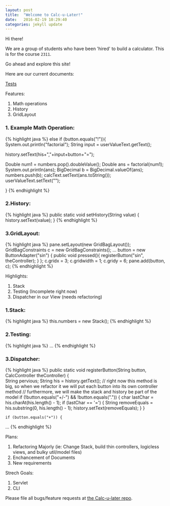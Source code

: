 ```yaml
---
layout: post
title:  "Welcome to Calc-u-Later!"
date:   2016-02-19 10:29:40
categories: jekyll update
---
```

Hi there!

We are a group of students who have been 'hired' to build a calculator. This is for the course `2311`.

Go ahead and explore this site!

Here are our current documents:

[Tests][tests]

Features:
1. Math operations
2. History
3. GridLayout

### 1. Example Math Operation:
{% highlight java %}
else if (button.equals("!")){
  System.out.println("factorial");
  String input = userValueText.getText();

  history.setText(his+","+input+button+"=");

  Double num1 = numbers.pop().doubleValue();
  Double ans = factorial(num1);
  System.out.println(ans);
  BigDecimal b = BigDecimal.valueOf(ans);
  numbers.push(b);
  calcText.setText(ans.toString());
  userValueText.setText("");

}
{% endhighlight %}

### 2.History:
{% highlight java %}
public static void setHistory(String value) {
    history.setText(value);
  }
{% endhighlight %}

### 3.GridLayout:
{% highlight java %}
pane.setLayout(new GridBagLayout());
GridBagConstraints c = new GridBagConstraints();
...
button =  new ButtonAdapter("sin") {
  public void pressed(){
    registerButton("sin", theController);
  }
};
c.gridx = 3;
c.gridwidth = 1;
c.gridy = 6;
pane.add(button, c);
{% endhighlight %}


Highlights:
1. Stack
2. Testing (Incomplete right now)
3. Dispatcher in our View (needs refactoring)

### 1.Stack:
{% highlight java %}
this.numbers = new Stack();
{% endhighlight %}

### 2.Testing:
{% highlight java %}
...
{% endhighlight %}

### 3.Dispatcher:
{% highlight java %}
public static void registerButton(String button, CalcController theController) {  
    String pervious;
    String his = history.getText();
    // right now this method is big, so when we refactor it we will put each button into its own controller method
    // furthermore, we will make the stack and history be part of the model
    if (!button.equals("+/-") && !button.equals(".")) {
      char lastChar = his.charAt(his.length() - 1);
      if (lastChar == '=') {
        String removeEquals = his.substring(0, his.length() - 1);
        history.setText(removeEquals);
      }
    }
    
    
    if (button.equals("+")) {
...
{% endhighlight %}

Plans:
1. Refactoring Majorly (ie: Change Stack, build thin controllers, logicless views, and bulky util/model files)
2. Enchancement of Documents
3. New requirements

Strech Goals:
1. Servlet
2. CLI

Please file all bugs/feature requests at [the Calc-u-later repo][jekyll-gh].

[tests]: https://s3-us-west-2.amazonaws.com/bookpdftest/tests.pdf
[jekyll-gh]:   https://github.com/raksonibs/Calc-u-later
[jekyll-help]: https://github.com/jekyll/jekyll-help
